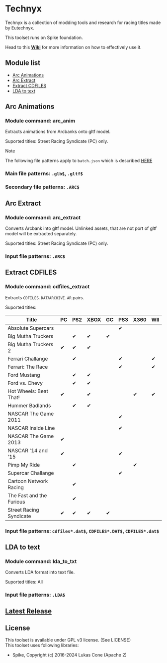 # Technyx

Technyx is a collection of modding tools and research for racing titles made by Eutechnyx.

This toolset runs on Spike foundation.

Head to this **[Wiki](https://github.com/PredatorCZ/Spike/wiki/Spike)** for more information on how to effectively use it.
<h2>Module list</h2>
<ul>
<li><a href="#Arc-Animations">Arc Animations</a></li>
<li><a href="#Arc-Extract">Arc Extract</a></li>
<li><a href="#Extract-CDFILES">Extract CDFILES</a></li>
<li><a href="#LDA-to-text">LDA to text</a></li>
</ul>

## Arc Animations

### Module command: arc_anim

Extracts animations from Arcbanks onto gltf model.

Suported titles: Street Racing Syndicate (PC) only.

> [!NOTE]
> The following file patterns apply to `batch.json` which is described [HERE](https://github.com/PredatorCZ/Spike/wiki/Spike---Batching)

### Main file patterns: `.glb$`, `.gltf$`

### Secondary file patterns: `.ARC$`

## Arc Extract

### Module command: arc_extract

Converts Arcbank into gltf model. Unlinked assets, that are not port of gltf model will be extracted separately.

Suported titles: Street Racing Syndicate (PC) only.

### Input file patterns: `.ARC$`

## Extract CDFILES

### Module command: cdfiles_extract

Extracts `CDFILES.DAT`/`ARCHIVE.AR` pairs.

Suported titles:

|Title|PC|PS2|XBOX|GC|PS3|X360|WII|
|---|---|---|---|---|---|---|---|
|Absolute Supercars|||||✔|||
|Big Mutha Truckers||✔|✔|✔||||
|Big Mutha Truckers 2|✔|✔|✔|||||
|Ferrari Challange||✔|||✔||✔|
|Ferrari: The Race|||||✔||✔|
|Ford Mustang||✔|✔|||||
|Ford vs. Chevy||✔|✔|||||
|Hot Wheels: Beat That!|✔||✔|||✔|✔|
|Hummer Badlands||✔|✔|||||
|NASCAR The Game 2011|||||✔|||
|NASCAR Inside Line|||||✔|||
|NASCAR The Game 2013|✔|||||||
|NASCAR '14 and '15|✔||||✔|||
|Pimp My Ride||✔||||✔||
|Supercar Challange|||||✔|||
|Cartoon Network Racing||✔||||||
|The Fast and the Furious||✔||||||
|Street Racing Syndicate|✔|✔|✔|✔||||

### Input file patterns: `cdfiles*.dat$`, `CDFILES*.DAT$`, `CDFILES*.dat$`

## LDA to text

### Module command: lda_to_txt

Converts LDA format into text file.

Suported titles: All

### Input file patterns: `.LDA$`

## [Latest Release](https://github.com/PredatorCZ/Technyx/releases)

## License

This toolset is available under GPL v3 license. (See LICENSE)\
This toolset uses following libraries:

- Spike, Copyright (c) 2016-2024 Lukas Cone (Apache 2)
